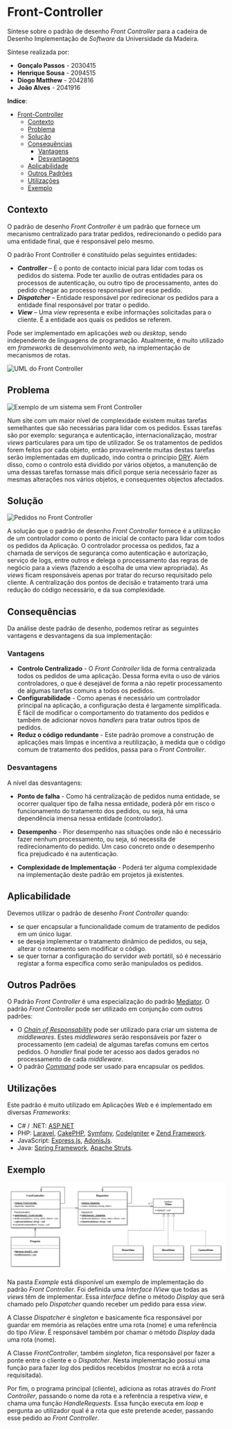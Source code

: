 # Front-Controller
Síntese sobre o padrão de desenho *Front Controller* para a cadeira de Desenho Implementação de *Software* da Universidade da Madeira.

Síntese realizada por:
* **Gonçalo Passos** - 2030415
* **Henrique Sousa** - 2094515
* **Diogo Matthew** - 2042816
* **João Alves** - 2041916

**Indíce**:
- [Front-Controller](#front-controller)
  - [Contexto](#contexto)
  - [Problema](#problema)
  - [Solução](#solu%c3%a7%c3%a3o)
  - [Consequências](#consequ%c3%aancias)
    - [Vantagens](#vantagens)
    - [Desvantagens](#desvantagens)
  - [Aplicabilidade](#aplicabilidade)
  - [Outros Padrões](#outros-padr%c3%b5es)
  - [Utilizações](#utiliza%c3%a7%c3%b5es)
  - [Exemplo](#exemplo)

## Contexto

O padrão de desenho *Front Controller* é um padrão que fornece um mecanismo centralizado para tratar pedidos, redirecionando o pedido para uma entidade final, que é responsável pelo mesmo.

O padrão Front Controller é constituído pelas seguintes entidades:
* ***Controller*** – É o ponto de contacto inicial para lidar com todas os pedidos do sistema. Pode ter auxílio de outras entidades para os processos de autenticação, ou outro tipo de processamento, antes do pedido chegar ao processo responsável por esse pedido.
* ***Dispatcher*** – Entidade responsável por redirecionar os pedidos para a entidade final  responsável por tratar o pedido.
* ***View*** – Uma *view* representa e exibe informações solicitadas para o cliente. É a entidade aos quais os pedidos se referem.

Pode ser implementado em aplicações *web* ou *desktop*, sendo independente de linguagens de programação. Atualmente, é muito utilizado em *frameworks* de desenvolvimento *web*, na implementação de mecanismos de rotas.

![UML do Front Controller](https://i.imgur.com/8qfKHyV.gif)

## Problema

![Exemplo de um sistema sem Front Controller](https://i.imgur.com/Sqwmbdn.png)


Num site com um maior nível de complexidade existem muitas tarefas semelhantes que são necessárias para lidar com os pedidos. Essas tarefas são por exemplo: segurança e autenticação, internacionalização, mostrar *views* particulares para um tipo de utilizador. Se os tratamentos de pedidos forem feitos por cada objeto, então provavelmente muitas destas tarefas serão implementadas em duplicado, indo contra o princípio [DRY](https://dzone.com/articles/is-your-code-dry-or-wet).
Além disso, como o controlo está dividido por vários objetos, a manutenção de uma dessas tarefas tornasse mais difícil porque seria necessário fazer as mesmas alterações nos vários objetos, e consequentes objectos afectados.

## Solução
![Pedidos no Front Controller](https://i.imgur.com/X5YC7kd.png)

A solução que o padrão de desenho *Front Controller* fornece é a utilização de um controlador como o ponto de inicial de contacto para lidar com todos os pedidos da Aplicação. O controlador processa os pedidos, faz a chamada de serviços de segurança como autenticação e autorização, serviço de logs, entre outros e delega  o processamento das regras de negócio para a views (fazendo a escolha de uma view apropriada). As *views* ficam responsáveis apenas por tratar do recurso requisitado pelo cliente. A centralização dos pontos de decisão e tratamento trará uma redução do código necessário, e da sua complexidade.

## Consequências
Da análise deste padrão de desenho, podemos retirar as seguintes vantagens e desvantagens da sua implementação:
### Vantagens
* **Controlo Centralizado** - O *Front Controller* lida de forma centralizada todos os pedidos de uma aplicação. Dessa forma evita o uso de vários controladores, o que é desejável de forma a não repetir processamento de algumas tarefas comuns a todos os pedidos.
* **Configurabilidade** - Como apenas é necessário um controlador principal na aplicação, a configuração desta é largamente simplificada. É fácil de modificar o comportamento do tratamento dos pedidos e também de adicionar novos *handlers* para tratar outros tipos de pedidos.
* **Reduz o código redundante** - Este padrão promove a construção de aplicações mais limpas e incentiva a reutilização, à medida que o código comum de tratamento dos pedidos, passa para o *Front Controller*.
### Desvantagens
A nível das desvantagens:
* **Ponto de falha** - Como há centralização de pedidos numa entidade, se ocorrer qualquer tipo de falha nessa entidade, poderá pôr em risco o funcionamento do tratamento dos pedidos, ou seja, há uma dependência imensa nessa entidade (controlador).

* **Desempenho** - Pior desempenho nas situações onde não é necessário fazer nenhum processamento, ou seja, só necessita de redirecionamento do pedido. Um caso concreto onde o desempenho fica prejudicado é na autenticação. 

* **Complexidade de Implementação** - Poderá ter alguma complexidade na implementação deste padrão em projetos já existentes.

## Aplicabilidade
Devemos utilizar o padrão de desenho *Front Controller* quando:
* se quer encapsular a funcionalidade comum de tratamento de pedidos em um único lugar.
* se deseja implementar o tratamento dinâmico de pedidos, ou seja, alterar o roteamento sem modificar o código.
* se quer tornar a configuração do servidor *web* portátil, só é necessário registar a forma específica como serão manipulados os pedidos.
## Outros Padrões
O Padrão *Front Controller* é uma especialização do padrão [Mediator](https://refactoring.guru/design-patterns/mediator).
O padrão *Front Controller* pode ser utilizado em conjunção com outros padrões:
* O [*Chain of Responsability*](https://refactoring.guru/design-patterns/chain-of-responsibility) pode ser utilizado para criar um sistema de *middlewares*. Estes *middlewares* serão responsáveis por fazer o processamento (em cadeia) de algumas tarefas comuns em certos pedidos. O *handler* final pode ter acesso aos dados gerados no processamento de cada *middleware*.
* O padrão [*Command*](https://refactoring.guru/design-patterns/command) pode ser usado para encapsular os pedidos.


## Utilizações
Este padrão é muito utilizado em Aplicações *Web* e é implementado em diversas *Frameworks*:
* C# / .NET: [ASP.NET](https://asp.net/)
* PHP: [Laravel](https://laravel.com/), [CakePHP](https://cakephp.org/), [Symfony](https://symfony.com/), [CodeIgniter](https://codeigniter.com/) e [Zend Framework](https://framework.zend.com/).
* JavaScript: [Express.js](https://expressjs.com/), [AdonisJs](https://adonisjs.com/).
* Java: [Spring Framework](https://spring.io/), [Apache Struts](https://struts.apache.org/).
## Exemplo

![UML do exemplo](ExampleUML.png)

Na pasta *Example* está disponível um exemplo de implementação do padrão *Front Controller*.
Foi definida uma *Interface* *IView* que todas as *views* têm de implementar. Essa *interface* define o método *Display* que será chamado pelo *Dispatcher* quando receber um pedido para essa *view*.

A Classe *Dispatcher* é *singleton* e basicamente fica responsável por guardar em memória as relações entre uma rota (nome) e uma referência do tipo *IView*.  É responsável também por chamar o método *Display* dada uma rota (nome).

A Classe *FrontController*, também *singleton*, fica responsável por fazer a ponte entre o cliente e o *Dispatcher*. Nesta implementação possui uma função para fazer *log* dos pedidos recebidos (mostrar no ecrã a rota requisitada).

Por fim, o programa principal (cliente), adiciona as rotas através do *Front Controller*, passando o nome da rota e a referência a respetiva *view*, e chama uma função *HandleRequests*. Essa função executa em *loop* e pergunta ao utilizador qual é a rota que  este pretende aceder, passando esse pedido ao *Front Controller*.